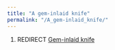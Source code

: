 ```yaml
---
title: "A gem-inlaid knife"
permalink: "/A_gem-inlaid_knife/"
---
```


1.  REDIRECT [Gem-inlaid knife](Gem-inlaid_knife "wikilink")